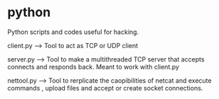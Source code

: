 # python
Python scripts and codes useful for hacking.

client.py --> Tool to act as TCP or UDP client


server.py --> Tool to make a multithreaded TCP server that accepts connects and responds back. Meant to work with client.py


nettool.py --> Tool to rerplicate the caopibilities of netcat and execute commands , upload files and accept or create socket connections.
